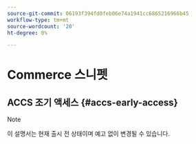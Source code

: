 ```yaml
---
source-git-commit: 06193f394fd0feb06e74a1941cc6865216966b45
workflow-type: tm+mt
source-wordcount: '20'
ht-degree: 0%

---
```

# Commerce 스니펫

## ACCS 조기 액세스 {#accs-early-access}

>[!NOTE]
>
>이 설명서는 현재 출시 전 상태이며 예고 없이 변경될 수 있습니다.
